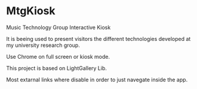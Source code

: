 # MtgKiosk
Music Technology Group Interactive Kiosk

It is beeing used to present visitors the different technologies developed at my university research group.

Use Chrome on full screen or kiosk mode. 

This project is based on LightGallery Lib.

Most extarnal links where disable in order to just navegate inside the app. 
